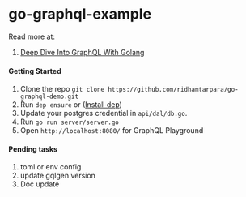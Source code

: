 # go-graphql-example

Read more at: 
1. [Deep Dive Into GraphQL With Golang](https://medium.freecodecamp.org/deep-dive-into-graphql-with-golang-d3e02a429ac3)

#### Getting Started
1. Clone the repo  `git clone https://github.com/ridhamtarpara/go-graphql-demo.git`
2. Run `dep ensure` or ([Install dep](https://github.com/golang/dep))
3. Update your postgres credential in `api/dal/db.go`. 
3. Run `go run server/server.go`
4. Open `http://localhost:8080/` for GraphQL Playground

#### Pending tasks
1. toml or env config
2. update gqlgen version
3. Doc update
